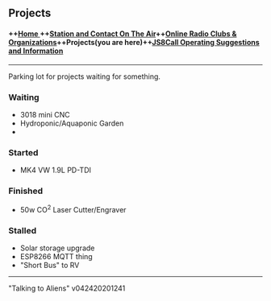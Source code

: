 
  

## Projects
#### ++[Home ](index.md) ++[Station and Contact On The Air](ontheair.md)++[Online Radio Clubs & Organizations](hclubs.md)++Projects(you are here)++[JS8Call Operating Suggestions and Information](js8opsuggestions.md)
---
Parking lot for projects waiting for something. 


  ### Waiting
  - 3018 mini CNC
  - Hydroponic/Aquaponic Garden
  -
 ### Started
 - MK4 VW 1.9L PD-TDI

 ### Finished
  - 50w CO<sup>2</sup> Laser Cutter/Engraver 
 ### Stalled
 - Solar storage upgrade
 - ESP8266 MQTT thing
- "Short Bus" to RV
---
  "Talking to Aliens" v042420201241
<!--stackedit_data:
eyJoaXN0b3J5IjpbODMyNDg4MTA4LDEzMDEzMTY3MjIsNTUwMz
AzMjk0LDE0Mjg4NzI0NDEsODY0MDI3MjUzXX0=
-->
